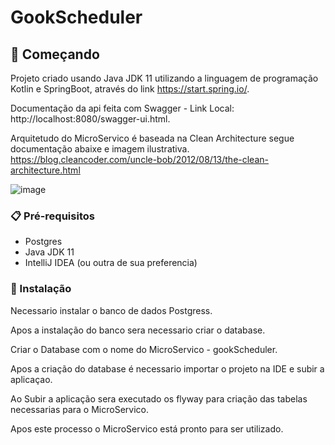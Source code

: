 # GookScheduler

 ## 🚀 Começando

Projeto criado usando Java JDK 11 utilizando a linguagem de programação Kotlin e SpringBoot, através do link https://start.spring.io/.

Documentação da api feita com Swagger - Link Local: http://localhost:8080/swagger-ui.html.

Arquitetudo do MicroServico é baseada na Clean Architecture segue documentação abaixe e imagem ilustrativa.
https://blog.cleancoder.com/uncle-bob/2012/08/13/the-clean-architecture.html

![image](https://user-images.githubusercontent.com/14873537/137315296-dd9a0807-0d92-4309-81a3-c03d29c0e901.png)

### 📋 Pré-requisitos

 - Postgres
 - Java JDK 11
 - IntelliJ IDEA (ou outra de sua preferencia)

### 🔧 Instalação

Necessario instalar o banco de dados Postgress.

Apos a instalação do banco sera necessario criar o database.

Criar o Database com o nome do MicroServico - gookScheduler.

Apos a criação do database é necessario importar o projeto na IDE e subir a aplicaçao.

Ao Subir a aplicação sera executado os flyway para criação das tabelas necessarias para o MicroServico.

Apos este processo o MicroServico está pronto para ser utilizado.

